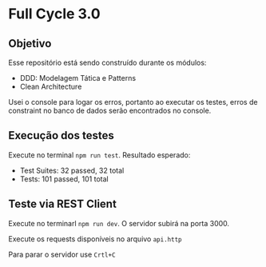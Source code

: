 # Full Cycle 3.0

## Objetivo

Esse repositório está sendo construído durante os módulos:

- DDD: Modelagem Tática e Patterns
- Clean Architecture

Usei o console para logar os erros, portanto ao executar os testes, erros de constraint no banco de dados serão encontrados no console.

## Execução dos testes

Execute no terminal `npm run test`.
Resultado esperado:

- Test Suites: 32 passed, 32 total
- Tests: 101 passed, 101 total

## Teste via REST Client

Execute no terminarl `npm run dev`.
O servidor subirá na porta 3000.

Execute os requests disponíveis no arquivo `api.http`

Para parar o servidor use `Crtl+C`
